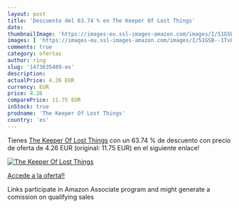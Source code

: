 ```yaml
---
layout: post
title: 'Descuento del 63.74 % en The Keeper Of Lost Things'
date: 
thumbnailImage: 'https://images-eu.ssl-images-amazon.com/images/I/51GSB--1TvL._SL200_.jpg'
images: [ 'https://images-eu.ssl-images-amazon.com/images/I/51GSB--1TvL._SL200_.jpg' ]
comments: true
category: ofertas
author: ring
slug: '1473635489-es'
description:
actualPrice: 4.26 EUR
currency: EUR
price: 4.26
comparePrice: 11.75 EUR
inStock: true
prodname: 'The Keeper Of Lost Things'
country: 'es'
---
```


Tienes [The Keeper Of Lost Things](https://www.amazon.es/dp/1473635489/?tag=tolees-21) con un 63.74 % de descuento con precio de oferta de 4.26 EUR (original: 11.75 EUR) en el siguiente enlace!

[![The Keeper Of Lost Things](https://images-eu.ssl-images-amazon.com/images/I/51GSB--1TvL._SL200_.jpg)](https://www.amazon.es/dp/1473635489/?tag=tolees-21)

[Accede a la oferta!!](https://www.amazon.es/dp/1473635489/?tag=tolees-21)

Links participate in Amazon Associate program and might generate a comission on qualifying sales


